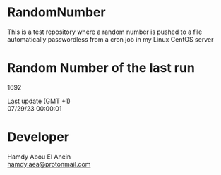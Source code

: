 # RandomNumber    
This is a test repository where a random number is pushed to a file automatically passwordless from a cron job in my Linux CentOS server    
# Random Number of the last run   
1692
      
Last update (GMT +1)    
07/29/23 00:00:01
# Developer    
Hamdy Abou El Anein   
hamdy.aea@protonmail.com
